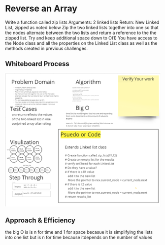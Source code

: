 # Reverse an Array
Write a function called zip lists
Arguments: 2 linked lists
Return: New Linked List, zipped as noted below
Zip the two linked lists together into one so that the nodes alternate between the two lists and return a reference to the the zipped list.
Try and keep additional space down to O(1)
You have access to the Node class and all the properties on the Linked List class as well as the methods created in previous challenges.

## Whiteboard Process

![White Board](linked_list_zip.png)

## Approach & Efficiency
<!-- What approach did you take? Discuss Why. What is the Big O space/time for this approach? -->

the big O is is n for time and 1 for space becasue it is simplifying the lists into one list but is n for time because itdepends on the number of values
